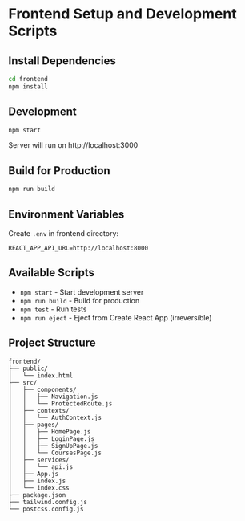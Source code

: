 # Frontend Setup and Development Scripts

## Install Dependencies
```bash
cd frontend
npm install
```

## Development
```bash
npm start
```
Server will run on http://localhost:3000

## Build for Production
```bash
npm run build
```

## Environment Variables
Create `.env` in frontend directory:
```
REACT_APP_API_URL=http://localhost:8000
```

## Available Scripts

- `npm start` - Start development server
- `npm run build` - Build for production
- `npm test` - Run tests
- `npm run eject` - Eject from Create React App (irreversible)

## Project Structure
```
frontend/
├── public/
│   └── index.html
├── src/
│   ├── components/
│   │   ├── Navigation.js
│   │   └── ProtectedRoute.js
│   ├── contexts/
│   │   └── AuthContext.js
│   ├── pages/
│   │   ├── HomePage.js
│   │   ├── LoginPage.js
│   │   ├── SignUpPage.js
│   │   └── CoursesPage.js
│   ├── services/
│   │   └── api.js
│   ├── App.js
│   ├── index.js
│   └── index.css
├── package.json
├── tailwind.config.js
└── postcss.config.js
```